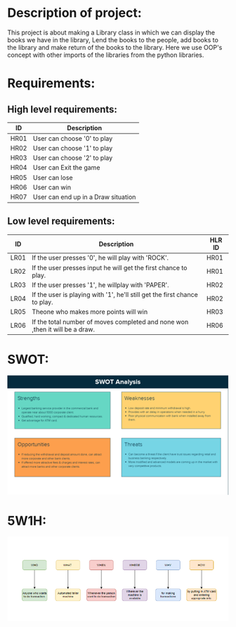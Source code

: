 # Description of project:
This project is about making a Library class in which we can display the books we have in the library, Lend the books to the people, add books to the library and make return of the books to the library. Here we use OOP's concept with other imports of the libraries from the python libraries.

# Requirements:
## High level requirements:

| ID | Description | 
| ----- | ----- | 
| HR01 | User can choose '0' to play |
| HR02 | User can choose '1' to play |
| HR03 | User can choose '2' to play |
| HR04 | User can Exit the game |
| HR05 | User can lose|
| HR06 | User can win|
| HR07 | User can end up in a Draw situation|

## Low level requirements:


| ID | Description | HLR ID |
| ------ | --------- | ------ |
| LR01 | If the user presses '0', he will play with 'ROCK'. | HR01 |
| LR02 | If the user presses input he will get the first chance to play. | HR01 |
| LR03 | If the user presses '1', he willplay with 'PAPER'. | HR02 |
| LR04 | If the user is playing with '1', he'll still get the first chance to play. | HR02 |
| LR05 | Theone who makes more points will win | HR03 |
| LR06 | If the total number of moves completed and none won ,then it will be a draw. | HR06 |


# SWOT:
![SWOT analysis](https://raw.githubusercontent.com/YR4851/99007892_ATM/main/6_ImagesAndVideos/Untitled%20(SWOT%20Analysis).png?token=GHSAT0AAAAAABTDK3LF7ZAJLXXM4D4HI6XCYSGTA4A)
# 5W1H:
![5W1H](https://raw.githubusercontent.com/YR4851/99007892_ATM/main/6_ImagesAndVideos/5W%261H.png?token=GHSAT0AAAAAABTDK3LF2AULWKCBU5ARZYJWYSGTAZA)
